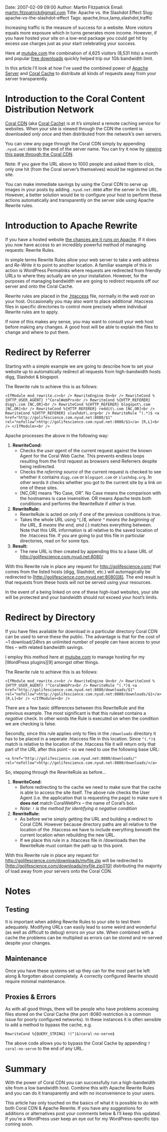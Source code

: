 Date: 2007-02-09 09:00
Author: Martin Fitzpatrick
Email: martin.fitzpatrick@gmail.com
Title: Apache vs. the Slashdot Effect
Slug: apache-vs-the-slashdot-effect
Tags: apache,linux,lamp,slashdot,traffic

Increasing traffic is the measure of success for a website. More visitors equals more exposure which in turns generates more income. However, if you have hosted your site on a low-end package you could get hit by excess use charges just as your start celebrating your success.

Here at [mutube.com][1] the combination of 4,625 visitors (8,531 hits) a month and popular [free downloads][2] quickly helped trip our 1Gb bandwidth limit.

In this article I’ll look at how I’ve used the combined power of [Apache Server][3] and [Coral Cache][4] to distribute all kinds of requests away from your server transparently.


# Introduction to the Coral Content Distribution Network

[Coral CDN][4] (aka [Coral Cache)][4] is at it’s simplest a remote caching service for websites. When your site is viewed through the CDN the content is downloaded *only once* and then distributed from the network’s own servers.

You can view any page through the Coral CDN simply by appending `.nyud.net:8080` to the end of the server name. You can try it now by [viewing this page through the Coral CDN][5].

Note: If you gave the URL above to 1000 people and asked them to click, only one hit (from the Coral server’s themselves) would be registered on the site.

You can make immediate savings by using the Coral CDN to serve up images in your posts by adding `.nyud.net:8080` after the server in the URL. However, a better solution would be to configure your host to perform these actions automatically and transparently on the server side using Apache Rewrite rules.

# Introduction to Apache Rewrite

If you have a hosted website [the chances are it runs on Apache][6]. If it does you now have access to an incredibly powerful method of managing requests: Rewrite Rules.

In simple terms Rewrite Rules allow your web server to take a web address and *Re-Write* it to point to another location. A familiar example of this in action is WordPress Permalinks where requests are redirected from friendly URLs to where they actually are on your installation. However, for the purposes of managing bandwidth we are going to redirect requests off our server and onto the Coral Cache.

Rewrite rules are placed in the [.htaccess][7] file, normally in the *web root* on your host. Occasionally you may also want to place additional .htaccess files in specific directories to control more precisely where individual Rewrite rules are to apply.

If none of this makes any sense, you may want to consult your web host before making any changes. A good host will be able to explain the files to change and where to put them.

# Redirect by Referrer

Starting with a simple example we are going to describe how to set your website up to automatically redirect all requests from high-bandwidth hosts digg, Slashdot & blogspot.

The Rewrite rule to achieve this is as follows:

`<IfModule mod_rewrite.c><br />
RewriteEngine On<br />
RewriteCond %{HTTP_USER_AGENT} !^CoralWebPrx<br />
RewriteCond %{HTTP_REFERER} digg\.com [NC,OR]<br />
RewriteCond %{HTTP_REFERER} blogspot\.com [NC,OR]<br />
RewriteCond %{HTTP_REFERER} reddit\.com [NC,OR]<br />
RewriteCond %{HTTP_REFERER} slashdot\.org<br />
RewriteRule ^(.*)$ <a href="http://golifescience.com.nyud.net:8080/$1" rel="nofollow">http://golifescience.com.nyud.net:8080/$1</a> [R,L]<br />
</IfModule><br />
`

Apache processes the above in the following way:

1.  **RewriteCond:** 
    *   Checks the *user agent* of the current request against the known Agent for the Coral Web Cache. This prevents endless loops resulting from the first request as browsers send Referrers despite being redirected.
    *   Checks the *referring source* of the current request is checked to see whether it contains `digg.com` or `blogspot.com` or `slashdog.org`. In other words it checks whether you got to the current site by a link on one of these sites.
    *   [NC,OR] means “No Case, OR”. No Case means the comparison with the hostnames is case insensitive. OR means Apache tests both conditions and performs the RewriteRule if *either* is true.</em>
2.  **RewriteRule:** 
    *   RewriteRule is acted on only if one of the previous conditions is true.
    *   Takes the whole URL using ^(.*)$, where ^ means the beginning of the URL, $ means the end, and (.*) matches everything between. Note that this URL information is all relative to the saved location of the .htaccess file. If you are going to put this file in particular directories, read on for some tips.
3.  **Result:** 
    *   The new URL is then created by appending this to a base URL of <http://golifescience.com.nyud.net:8080/>

With this Rewrite rule in place any request for <http://golifescience.com/> that comes from the listed hosts (digg, Slashdot, etc.) will automagically be redirected to [http://golifescience.com.nyud.net:8080][8]. The end result is that requests from these hosts will not be served using your resources.

In the event of a being linked on one of these high-load websites, your site will be protected and your bandwidth should not exceed your host’s limits.

# Redirect by Directory

If you have files available for download in a particular directory Coral CDN can be used to serve these the public. The advantage is that for the cost of ~1 download/24hrs an unlimited number of people can have access to your files – with related bandwidth savings.

I employ this method here at [mutube.com][1] to manage hosting for my [WordPress plugins][9] amongst other things.

The Rewrite rule to achieve this is as follows:

`<IfModule mod_rewrite.c><br />
RewriteEngine On<br />
RewriteCond %{HTTP_USER_AGENT} !^CoralWebPrx<br />
RewriteRule ^(.*)$ <a href="http://golifescience.com.nyud.net:8080/downloads/$1" rel="nofollow">http://golifescience.com.nyud.net:8080/downloads/$1</a> [R,L]<br />
</IfModule><br />
`

There are a few basic differences between this RewriteRule and the previous example. The most significant is that this ruleset contains a *negative* check. In other words the Rule is executed on when the condition we are checking is false.

Secondly, since this rule applies only to files in the `/downloads` directory it has to be placed in a seperate .htaccess file in this location. Since `^(.*)$` match is relative to the location of the .htaccess file it will return only that part of the URL after this point – so we need to use the following base URL:

`<a href="http://golifescience.com.nyud.net:8080/downloads/" rel="nofollow">http://golifescience.com.nyud.net:8080/downloads/</a>`

So, stepping through the RewriteRule as before…

1.  **RewriteCond:** 
    *   Before redirecting to the cache we need to make sure that the cache is able to access the site itself. The above rule checks the User Agent (i.e. the application that is requesting the page) to make sure it **does not** match CoralWebPrx – the name of Coral’s bot.
    *   *Note: `!` is the method for identifying a negative condition*
2.  **RewriteRule:** 
    *   As before we’re simply getting the URL and building a redirect to Coral CDN. However because directory paths are all relative to the location of the .htaccess we have to include everything *beneath* the current location when rebuilding the new URL.
    *   If we place this rule in a .htaccess file in /downloads then the RewriteRule must contain the path up to this point.

With this Rewrite rule in place any request for <http://golifescience.com/downloads/myfile.zip> will be redirected to [http://golifescience.com/downloads/myfile.zip][10] distributing the majority of load away from your servers onto the Coral CDN.

# Notes

## Testing

It is important when adding Rewrite Rules to your site to test them adequately. Modifying URLs can easily lead to some weird and wonderful (as well as difficult to debug) errors on your site. When combined with a cache the problems can be multiplied as errors can be stored and re-served despite your changes.

## Maintenance

Once you have these systems set up they can for the most part be left along & forgotten about completely. A correctly configured Rewrite should require minimal maintenance.

## Proxies & Errors

As with all good things, there will be people who have problems accessing files stored on the Coral Cache (the port :8080 restriction is a common issue for poorly configured networks). In these instances it is often sensible to add a method to bypass the cache, e.g.

`RewriteCond %{QUERY_STRING} !(^|&)coral-no-serve$`

The above code allows you to bypass the Coral Cache by appending `?coral-no-serve` to the end of any URL. 

# Summary

With the power of Coral CDN you can successfully run a high-bandwidth site from a low bandwidth host. Combine this with Apache Rewrite Rules and you can do it transparently and with no inconvenience to your users.

This article has only touched on the basics of what it is possible to do with both Coral CDN & Apache Rewrite. If you have any suggestions for additions or alternatives post your comments below & I’ll keep this updated. If you’re a WordPress user keep an eye out for my WordPress-specific tips coming soon.

 [1]: http://golifescience.com
 [2]: http://golifescience.com/projects/wordpress/
 [3]: http://www.apache.org
 [4]: http://www.coralcdn.org
 [5]: http://golifescience.com.nyud.net:8080/articles/wordpress-vs-the-digg-effect
 [6]: http://news.netcraft.com/archives/web_server_survey.html
 [7]: http://javascriptkit.com/howto/htaccess.shtml
 [8]: http://golifescience.com.nyud.net:8080/
 [10]: http://golifescience.com.nyud.net:8080/downloads/myfile.zip